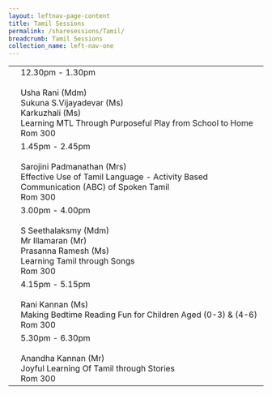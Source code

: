 ```yaml
---
layout: leftnav-page-content
title: Tamil Sessions
permalink: /sharesessions/Tamil/
breadcrumb: Tamil Sessions
collection_name: left-nav-one
---
```


<table>
  <tr>
    <td>
    </td>
    <td>12.30pm - 1.30pm<br>
     <br> Usha Rani (Mdm) 
      <br>Sukuna S.Vijayadevar (Ms)
      <br>Karkuzhali (Ms)
      <br>Learning MTL Through Purposeful Play from School to Home<br> Rom 300
    </td>
  </tr>
  <tr>
    <td>
    </td>
    <td>1.45pm - 2.45pm<br>
     <br> Sarojini Padmanathan (Mrs)
     <br> Effective Use of Tamil Language
- Activity Based Communication (ABC) of Spoken Tamil
      <br> Rom 300
    </td>
  </tr>
    <tr>
    <td>
    </td>
    <td>3.00pm - 4.00pm<br>
     <br> S Seethalaksmy (Mdm)
      <br>Mr Illamaran (Mr)
      <br>Prasanna Ramesh (Ms)
     <br>Learning Tamil through Songs
      <br> Rom 300
    </td>
  </tr>
      <tr>
    <td>
    </td>
    <td>4.15pm - 5.15pm<br>
      <br>Rani Kannan (Ms)
     <br>Making Bedtime Reading Fun for Children Aged  (0-3) & (4-6)
      <br> Rom 300
    </td>
  </tr>
        <tr>
    <td>
    </td>
    <td>5.30pm - 6.30pm<br>
      <br>Anandha Kannan (Mr)
     <br> Joyful Learning Of Tamil through Stories 
      <br> Rom 300
    </td>
  </tr>

</table>
